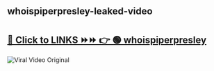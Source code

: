 
 ## whoispiperpresley-leaked-video 

# <h2><a href="https://clipsfans.com/whoispiperpresley&ref=git">🔗 Click to LINKS ⏩⏩ 👉 🟢 whoispiperpresley </a></h2>

<a href="https://clipsfans.com/whoispiperpresley&ref=git" rel="nofollow" data-target="animated-image.originalLink"><img src="https://i.ibb.co.com/xMMVF88/686577567.gif" alt="Viral Video Original" style="max-width: 100%; display: inline-block;" data-target="animated-image.originalImage"></a>
